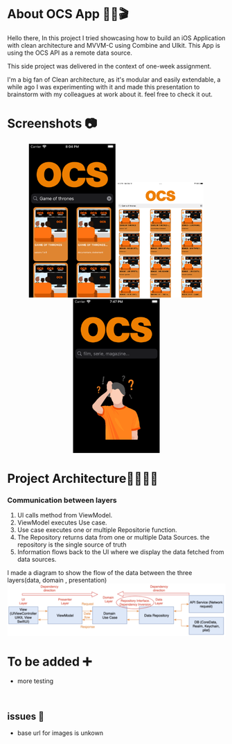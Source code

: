 # About OCS App 🍊🍿🎬
Hello there, In this project I tried showcasing how to build an iOS Application with clean architecture and MVVM-C using Combine and UIkit. This App is using the OCS API as a remote data source.

This side project was delivered in the context of one-week assignment.

I'm a big fan of Clean architecture, as it's modular and easily extendable, a while ago I was experimenting with it and made this presentation to brainstorm with my colleagues at work about it. feel free to check it out.

# Screenshots 📷
<p align="center">
  <img src="https://github.com/ZakariaGuebebia/OCS-Technical-Assignment/blob/develop/OCS/Ressources/Screenshots/Simulator%20Screen%20Shot%20-%20iPod%20touch%20(7th%20generation).png" width="200">
  <img src="https://github.com/ZakariaGuebebia/OCS-Technical-Assignment/blob/develop/OCS/Ressources/Screenshots/Simulator%20Screen%20Shot%20-%20iPad%20Pro%20(9.7-inch).png" width="200">
    <img src="https://github.com/ZakariaGuebebia/OCS-Technical-Assignment/blob/develop/OCS/Ressources/Screenshots/Simulator%20Screen%20Shot%20-%20iPod%20touch%20(7th%20generation)%20-%20search.png" width="200">
</p>

# Project Architecture👷‍♀️👷‍♂️
### Communication between layers
1. UI calls method from ViewModel.
2. ViewModel executes Use case.
3. Use case executes one or multiple Repositorie function.
4. The Repository returns data from one or multiple Data Sources. the repository is the single source of truth
5. Information flows back to the UI where we display the data fetched from data sources.

I made a diagram to show the flow of the data between the three layers(data, domain , presentation)
![data flow diagram](https://github.com/ZakariaGuebebia/OCS-Technical-Assignment/blob/develop/OCS/Ressources/Screenshots/dataFlowDiagram.png)

# To be added ➕
* more testing

<br />

## issues 🚩
* base url for images is unkown
